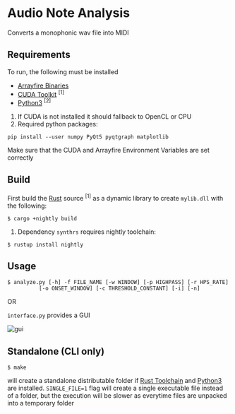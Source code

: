 # Audio Note Analysis

Converts a monophonic wav file into MIDI

## Requirements

To run, the following must be installed 

  - [Arrayfire Binaries] 
  - [CUDA Toolkit] <sup>[1]</sup> 
  - [Python3] <sup>[2]</sup> 

 1. If CUDA is not installed it should fallback to OpenCL or CPU
 2. Required python packages:
  
  ```
  pip install --user numpy PyQt5 pyqtgraph matplotlib
  ```

 Make sure that the CUDA and Arrayfire Environment Variables are set correctly

## Build

First build the [Rust] source <sup>[1]</sup> as a dynamic library to create `mylib.dll` with the following:

```
$ cargo +nightly build
```

 1. Dependency `synthrs` requires nightly toolchain: 
 ```
 $ rustup install nightly
 ```
## Usage
```
$ analyze.py [-h] -f FILE_NAME [-w WINDOW] [-p HIGHPASS] [-r HPS_RATE]
          [-o ONSET_WINDOW] [-c THRESHOLD_CONSTANT] [-i] [-n]
```

OR

```interface.py``` provides a GUI

![gui](https://raw.githubusercontent.com/utkuce/wav2midi/master/interface.png)

## Standalone (CLI only)

```
$ make
```

will create a standalone distributable folder if [Rust Toolchain][Rust] and [Python3] are installed. `SINGLE_FILE=1` flag will create a single executable file instead of a folder, but the execution will be slower as everytime files are unpacked into a temporary folder

[Arrayfire Binaries]: <https://arrayfire.com/download/>
[CUDA Toolkit]: <https://developer.nvidia.com/cuda-toolkit>
[Python3]: <https://www.python.org/downloads/>
[Rust]: <https://www.rust-lang.org/en-US/install.html>

